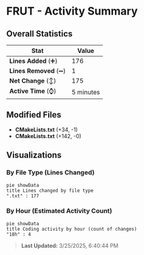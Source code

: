 # FRUT - Activity Summary 

## Overall Statistics

| Stat                   | Value                                                             |
| ---------------------- | ----------------------------------------------------------------- |
| **Lines Added** (➕)   | 176                                          |
| **Lines Removed** (➖) | 1                                        |
| **Net Change** (↕)    | 175                |
| **Active Time** (⌚)   | 5 minutes |


## Modified Files
- **CMakeLists.txt** (+34, -1)
- **CMakeLists.txt** (+142, -0)

## Visualizations

### By File Type (Lines Changed)

```mermaid
pie showData
title Lines changed by file type
".txt" : 177
```

### By Hour (Estimated Activity Count)

```mermaid
pie showData
title Coding activity by hour (count of changes)
"18h" : 4
```


> **Last Updated:** 3/25/2025, 6:40:44 PM